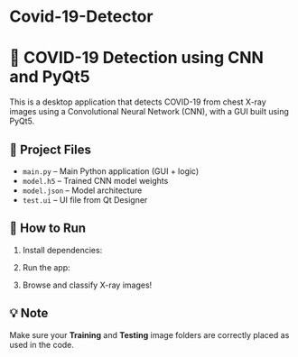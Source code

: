 # Covid-19-Detector
# 🦠 COVID-19 Detection using CNN and PyQt5

This is a desktop application that detects COVID-19 from chest X-ray images using a Convolutional Neural Network (CNN), with a GUI built using PyQt5.

## 📁 Project Files

- `main.py` – Main Python application (GUI + logic)
- `model.h5` – Trained CNN model weights
- `model.json` – Model architecture
- `test.ui` – UI file from Qt Designer

## 🚀 How to Run

1. Install dependencies:

2. Run the app:

3. Browse and classify X-ray images!

## 💡 Note

Make sure your **Training** and **Testing** image folders are correctly placed as used in the code.


